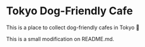 # Tokyo Dog-Friendly Cafe

This is a place to collect dog-friendly cafes in Tokyo :dog:

This is a small modification on README.md.
